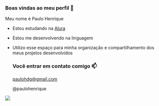 ### Boas vindas ao meu perfil 💙

Meu nome é Paulo Henrique

- Estou estudando na [Alura](https://www.alura.com.br)
- Estou me desenvolvendo na linguagem
- Utilizo esse espaço para minha organização e compartilhamento dos meus projetos desenvolvidos

  ### Você entrar em contato comigo 📫

  paulohdg@gmail.com

  @paulohenrique

![](https://media.tenor.com/COM78THbePQAAAAM/neymar.gif)
